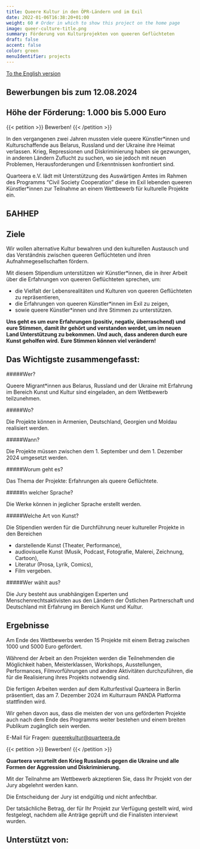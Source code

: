 ```yaml
---
title: Queere Kultur in den ÖPR-Ländern und im Exil
date: 2022-01-06T16:38:20+01:00
weight: 60 # Order in which to show this project on the home page
image: queer-culture-title.png
summary: Förderung von Kulturprojekten von queeren Geflüchteten
draft: false
accent: false
color: green
menuIdentifier: projects
---
```

[To the English version](/en/queer-culture)

## Bewerbungen bis zum 12.08.2024

## Höhe der Förderung: 1.000 bis 5.000 Euro 


{{< petition >}} Bewerben! {{< /petition >}}

In den vergangenen zwei Jahren mussten viele queere Künstler*innen und Kulturschaffende aus Belarus, Russland und der Ukraine ihre Heimat verlassen. Krieg, Repressionen und Diskriminierung haben sie gezwungen, in anderen Ländern Zuflucht zu suchen, wo sie jedoch mit neuen Problemen, Herausforderungen und Erkenntnissen konfrontiert sind.

Quarteera e.V. lädt mit Unterstützung des Auswärtigen Amtes im Rahmen des Programms “Civil Society Cooperation” diese im Exil lebenden queeren Künstler*innen zur Teilnahme an einem Wettbewerb für kulturelle Projekte ein.

## БАННЕР

## Ziele
Wir wollen alternative Kultur bewahren und den kulturellen Austausch und das Verständnis zwischen queeren Geflüchteten und ihren Aufnahmegesellschaften fördern.

Mit diesem Stipendium unterstützen wir Künstler*innen, die in ihrer Arbeit über die Erfahrungen von queeren Geflüchteten sprechen, um:

* die Vielfalt der Lebensrealitäten und Kulturen von queeren Geflüchteten zu repräsentieren,
* die Erfahrungen von queeren Künstler*innen im Exil zu zeigen,
* sowie queere Künstler*innen und ihre Stimmen zu unterstützen.

**Uns geht es um eure Erfahrungen (positiv, negativ, überraschend) und eure Stimmen, damit ihr gehört und verstanden werdet, um im neuen Land Unterstützung zu bekommen. Und auch, dass anderen durch eure Kunst geholfen wird.**
**Eure Stimmen können viel verändern!**

## Das Wichtigste zusammengefasst:

#####Wer? 

Queere Migrant*innen aus Belarus, Russland und der Ukraine mit Erfahrung im Bereich Kunst und Kultur sind eingeladen, an dem Wettbewerb teilzunehmen.

#####Wo? 

Die Projekte können in Armenien, Deutschland, Georgien und Moldau realisiert werden.

#####Wann? 

Die Projekte müssen zwischen dem 1. September und dem 1. Dezember 2024 umgesetzt werden.

#####Worum geht es?

Das Thema der Projekte: Erfahrungen als queere Geflüchtete.

#####In welcher Sprache? 

Die Werke können in jeglicher Sprache erstellt werden.

#####Welche Art von Kunst?

Die Stipendien werden für die Durchführung neuer kultureller Projekte in den Bereichen
* darstellende Kunst (Theater, Performance),
* audiovisuelle Kunst (Musik, Podcast, Fotografie, Malerei, Zeichnung, Cartoon),
* Literatur (Prosa, Lyrik, Comics),
* Film
vergeben.

#####Wer wählt aus? 

Die Jury besteht aus unabhängigen Experten und Menschenrechtsaktivisten aus den Ländern der Östlichen Partnerschaft und Deutschland mit Erfahrung im Bereich Kunst und Kultur.

## Ergebnisse

Am Ende des Wettbewerbs werden 15 Projekte mit einem Betrag zwischen 1000 und 5000 Euro gefördert.

Während der Arbeit an den Projekten werden die Teilnehmenden die Möglichkeit haben, Meisterklassen, Workshops, Ausstellungen, Performances, Filmvorführungen und andere Aktivitäten durchzuführen, die für die Realisierung ihres Projekts notwendig sind.

Die fertigen Arbeiten werden auf dem Kulturfestival Quarteera in Berlin präsentiert, das am 7. Dezember 2024 im Kulturraum PANDA Platforma stattfinden wird.

Wir gehen davon aus, dass die meisten der von uns geförderten Projekte auch nach dem Ende des Programms weiter bestehen und einem breiten Publikum zugänglich sein werden.

E-Mail für Fragen: queerekultur@quarteera.de

{{< petition >}} Bewerben! {{< /petition >}}

**Quarteera verurteilt den Krieg Russlands gegen die Ukraine und alle Formen der Aggression und Diskriminierung.**

Mit der Teilnahme am Wettbewerb akzeptieren Sie, dass Ihr Projekt von der Jury abgelehnt werden kann. 

Die Entscheidung der Jury ist endgültig und nicht anfechtbar. 

Der tatsächliche Betrag, der für Ihr Projekt zur Verfügung gestellt wird, wird festgelegt, nachdem alle Anträge geprüft und die Finalisten interviewt wurden.

## Unterstützt von:

